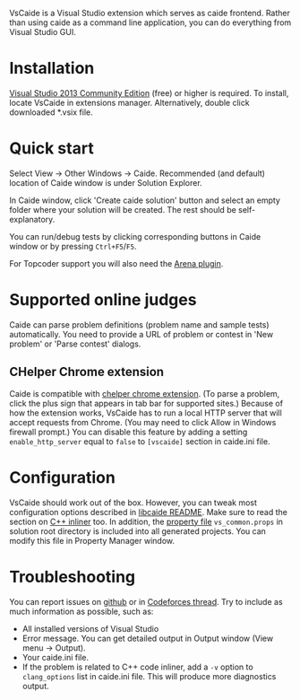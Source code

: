 VsCaide is a Visual Studio extension which serves as caide frontend. Rather
than using caide as a command line application, you can do everything from
Visual Studio GUI.

# Installation

[Visual Studio 2013 Community
Edition](http://www.visualstudio.com/en-us/news/vs2013-community-vs.aspx)
(free) or higher is required. To install, locate VsCaide in extensions
manager. Alternatively, double click downloaded \*.vsix file.

# Quick start

Select View -> Other Windows -> Caide. Recommended (and default) location of
Caide window is under Solution Explorer.

In Caide window, click 'Create caide solution' button and select an empty
folder where your solution will be created. The rest should be
self-explanatory.

You can run/debug tests by clicking corresponding buttons in Caide window or
by pressing `Ctrl+F5`/`F5`.

For Topcoder support you will also need the [Arena
plugin](https://github.com/slycelote/caide/tree/release/tccaide/README.md).

# Supported online judges

Caide can parse problem definitions (problem name and sample tests)
automatically. You need to provide a URL of problem or contest in 'New
problem' or 'Parse contest' dialogs.

## CHelper Chrome extension

Caide is compatible with [chelper chrome
extension](https://chrome.google.com/webstore/detail/chelper-extension/eicjndbmlajfjdhephbcjdeegmmoadip).
(To parse a problem, click the plus sign that appears in tab bar for supported
sites.) Because of how the extension works, VsCaide has to run a local HTTP
server that will accept requests from Chrome. (You may need to click Allow in
Windows firewall prompt.) You can disable this feature by adding a setting
`enable_http_server` equal to `false` to `[vscaide]` section in caide.ini
file.

# Configuration

VsCaide should work out of the box. However, you can tweak most configuration
options described in [libcaide
README](https://github.com/slycelote/caide/tree/release/libcaide/README.md#configuration).
Make sure to read the section on [C++
inliner](https://github.com/slycelote/caide/tree/release/libcaide/README.md#inliner)
too. In addition, the [property
file](http://msdn.microsoft.com/en-us/library/669zx6zc.aspx) `vs_common.props`
in solution root directory is included into all generated projects. You can
modify this file in Property Manager window.

# Troubleshooting

You can report issues on [github](https://github.com/slycelote/caide/issues)
or in [Codeforces thread](http://codeforces.com/blog/entry/18838). Try to
include as much information as possible, such as:

* All installed versions of Visual Studio
* Error message. You can get detailed output in Output window (View menu ->
  Output).
* Your caide.ini file.
* If the problem is related to C++ code inliner, add a `-v` option to
  `clang_options` list in caide.ini file. This will produce more diagnostics
output.

